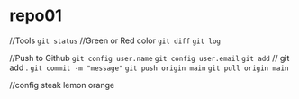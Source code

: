 # repo01

//Tools
`git status`
//Green or Red color
`git diff`
`git log`

//Push to Github
`git config user.name`
`git config user.email`
`git add`
// git add .
`git commit -m "message"`
`git push origin main`
`git pull origin main`

//config
steak
lemon
orange
